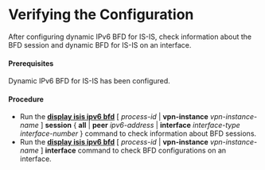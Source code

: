 Verifying the Configuration
===========================

After configuring dynamic IPv6 BFD for IS-IS, check information about the BFD session and dynamic BFD for IS-IS on an interface.

#### Prerequisites

Dynamic IPv6 BFD for IS-IS has been configured.


#### Procedure

* Run the [**display isis ipv6 bfd**](cmdqueryname=display+isis+ipv6+bfd) [ *process-id* | **vpn-instance** *vpn-instance-name* ] **session** { **all** | **peer** *ipv6-address* | **interface** *interface-type* *interface-number* } command to check information about BFD sessions.
* Run the [**display isis ipv6
  bfd**](cmdqueryname=display+isis+ipv6+bfd) [ *process-id* | **vpn-instance** *vpn-instance-name* ] **interface** command to check BFD configurations on an interface.